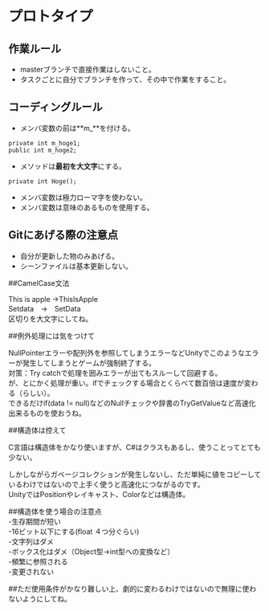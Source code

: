 ﻿# プロトタイプ

## 作業ルール

- masterブランチで直接作業はしないこと。
- タスクごとに自分でブランチを作って、その中で作業をすること。

## コーディングルール

- メンバ変数の前は**m_**を付ける。

```
private int m_hoge1;
public int m_hoge2;
```

- メソッドは**最初を大文字**にする。

```
private int Hoge();
```

- メンバ変数は極力ローマ字を使わない。
- メンバ変数は意味のあるものを使用する。

## Gitにあげる際の注意点

- 自分が更新した物のみあげる。
- シーンファイルは基本更新しない。

##CamelCase文法  
  
This is apple →ThisIsApple  
Setdata　→　SetData  
区切りを大文字にしてね。  

##例外処理には気をつけて

NullPointerエラーや配列外を参照してしまうエラーなどUnityでこのようなエラーが発生してしまうとゲームが強制終了する。  
対策：Try catchで処理を囲みエラーが出てもスルーして回避する。  
が、とにかく処理が重い。ifでチェックする場合とくらべて数百倍は速度が変わる（らしい）。  
できるだけif(data != null)などのNullチェックや辞書のTryGetValueなど高速化出来るものを使おうね。  


##構造体は控えて  

C言語は構造体をかなり使いますが、C#はクラスもあるし、使うことってとても少ない。  
  
しかしながらガベージコレクションが発生しないし、ただ単純に値をコピーしているわけではないので上手く使うと高速化につながるのです。  
UnityではPositionやレイキャスト、Colorなどは構造体。  
  
##構造体を使う場合の注意点  
-生存期間が短い  
-16ビット以下にする(float ４つ分ぐらい)  
-文字列はダメ  
-ボックス化はダメ（Object型->int型への変換など）  
-頻繁に参照される  
-変更されない  
  
##ただ使用条件がかなり難しい上、劇的に変わるわけではないので無理に使わないようにしてね。  
